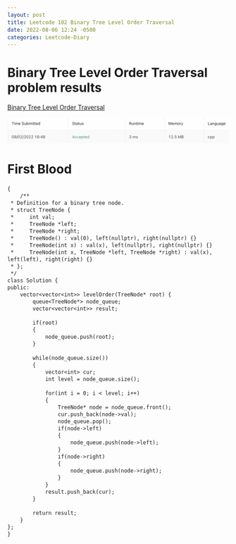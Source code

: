```yaml
---
layout: post
title: Leetcode 102 Binary Tree Level Order Traversal
date: 2022-08-06 12:24 -0500
categories: Leetcode-Diary
---
```

# Binary Tree Level Order Traversal problem results

[Binary Tree Level Order Traversal](https://leetcode.com/problems/binary-tree-level-order-traversal/)

![Result](/assets/images/binary_tree_level_order_traversal.png)

# First Blood
```
{
    /**
 * Definition for a binary tree node.
 * struct TreeNode {
 *     int val;
 *     TreeNode *left;
 *     TreeNode *right;
 *     TreeNode() : val(0), left(nullptr), right(nullptr) {}
 *     TreeNode(int x) : val(x), left(nullptr), right(nullptr) {}
 *     TreeNode(int x, TreeNode *left, TreeNode *right) : val(x), left(left), right(right) {}
 * };
 */
class Solution {
public:
    vector<vector<int>> levelOrder(TreeNode* root) {
        queue<TreeNode*> node_queue;
        vector<vector<int>> result;
        
        if(root)
        {
            node_queue.push(root);
        }
        
        while(node_queue.size())
        {
            vector<int> cur;
            int level = node_queue.size();
            
            for(int i = 0; i < level; i++)
            {
                TreeNode* node = node_queue.front();
                cur.push_back(node->val);
                node_queue.pop();
                if(node->left)
                {
                    node_queue.push(node->left);
                }
                if(node->right)
                {
                    node_queue.push(node->right);
                }
            }
            result.push_back(cur);
        }
        
        return result;
    }
};
}
```